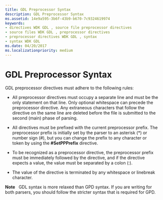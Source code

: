 ```yaml
---
title: GDL Preprocessor Syntax
description: GDL Preprocessor Syntax
ms.assetid: 14e9a595-3b6f-43b9-b670-7c9324619974
keywords:
- directives WDK GDL , source file preprocessor directives
- source files WDK GDL , preprocessor directives
- preprocessor directives WDK GDL , syntax
- syntax WDK GDL
ms.date: 04/20/2017
ms.localizationpriority: medium
---
```


# GDL Preprocessor Syntax


GDL preprocessor directives must adhere to the following rules:

-   All preprocessor directives must occupy a separate line and must be the only statement on that line. Only optional whitespace can precede the preprocessor directive. Any extraneous characters that follow the directive on the same line are deleted before the file is submitted to the second (main) phase of parsing.

-   All directives must be prefixed with the current preprocessor prefix. The preprocessor prefix is initially set by the parser to an asterisk (\*) or number sign (\#), but you can change the prefix to any character or token by using the **\#SetPPPrefix** directive.

-   To be recognized as a preprocessor directive, the preprocessor prefix must be immediately followed by the directive, and if the directive expects a value, the value must be separated by a colon (:).

-   The value of the directive is terminated by any whitespace or linebreak character.

**Note**   GDL syntax is more relaxed than GPD syntax. If you are writing for both parsers, you should follow the stricter syntax that is required for GPD.

 

 

 




